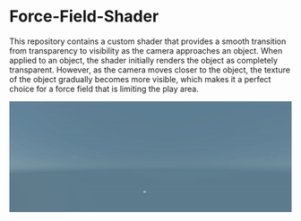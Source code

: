 # Force-Field-Shader
This repository contains a custom shader that provides a smooth transition from transparency to visibility as the camera approaches an object. When applied to an object, the shader initially renders the object as completely transparent. However, as the camera moves closer to the object, the texture of the object gradually becomes more visible, which makes it a perfect choice for a force field that is limiting the play area.

![URL](https://github.com/Sebastian-Zok/Force-Field-Shader/blob/main/example.gif?raw=true) 
